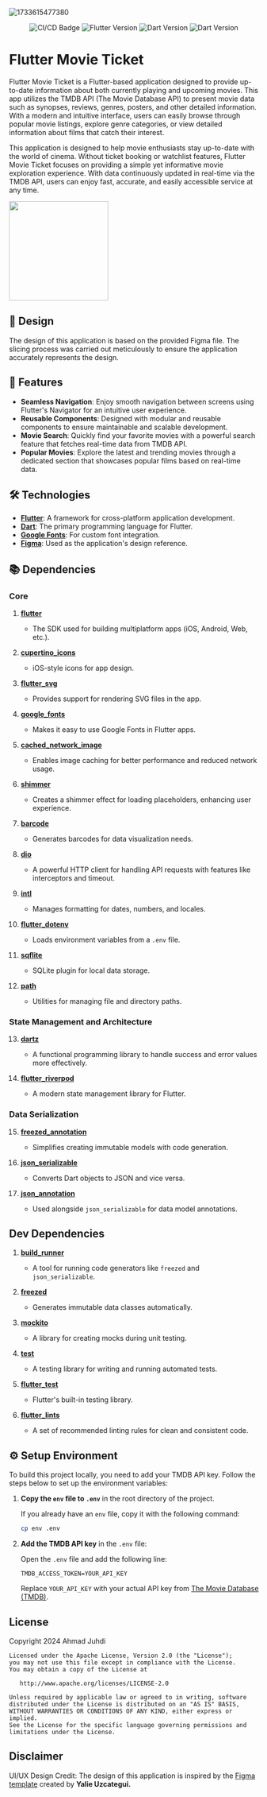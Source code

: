 ![1733615477380](image/README/Thumbnail.png)

<p align="center">
    <img src="https://github.com/sh4dowByte/flutter_movie_app/actions/workflows/main.yaml/badge.svg?branch=release" alt="CI/CD Badge" style="max-width: 100%;">
    <img src="https://badgen.net/badge/Flutter/3.19.3/blue" alt="Flutter Version" style="max-width: 100%;">
    <img src="https://badgen.net/badge/Dart/3.3.1/blue" alt="Dart Version" style="max-width: 100%;">
    <img src="https://img.shields.io/badge/License-CC%20BY--NC%204.0-lightgrey.svg" alt="Dart Version" style="max-width: 100%;">
</p>

# Flutter Movie Ticket

Flutter Movie Ticket is a Flutter-based application designed to provide up-to-date information about both currently playing and upcoming movies. This app utilizes the TMDB API (The Movie Database API) to present movie data such as synopses, reviews, genres, posters, and other detailed information. With a modern and intuitive interface, users can easily browse through popular movie listings, explore genre categories, or view detailed information about films that catch their interest.

This application is designed to help movie enthusiasts stay up-to-date with the world of cinema. Without ticket booking or watchlist features, Flutter Movie Ticket focuses on providing a simple yet informative movie exploration experience. With data continuously updated in real-time via the TMDB API, users can enjoy fast, accurate, and easily accessible service at any time.

<a href="https://github.com/sh4dowByte/flutter_movie_app/releases/download/v1.0.0%2B1-1/app-release.apk">
    <img src="https://playerzon.com/asset/download.png" width="200" data-canonical-src="https://playerzon.com/asset/download.png" style="max-width: 100%;">
</a>

## 🎨 Design

The design of this application is based on the provided Figma file. The slicing process was carried out meticulously to ensure the application accurately represents the design.

## 🚀 Features

- **Seamless Navigation**: Enjoy smooth navigation between screens using Flutter's Navigator for an intuitive user experience.
- **Reusable Components**: Designed with modular and reusable components to ensure maintainable and scalable development.
- **Movie Search**: Quickly find your favorite movies with a powerful search feature that fetches real-time data from TMDB API.
- **Popular Movies**: Explore the latest and trending movies through a dedicated section that showcases popular films based on real-time data.

## 🛠️ Technologies

- **[Flutter](https://flutter.dev/)**: A framework for cross-platform application development.
- **[Dart](https://dart.dev/)**: The primary programming language for Flutter.
- **[Google Fonts](https://fonts.google.com/)**: For custom font integration.
- **[Figma](https://www.figma.com/)**: Used as the application's design reference.

## 📚 Dependencies

### **Core**
1. **[flutter](https://flutter.dev/)**  
   - The SDK used for building multiplatform apps (iOS, Android, Web, etc.).

2. **[cupertino_icons](https://pub.dev/packages/cupertino_icons)**  
   - iOS-style icons for app design.

3. **[flutter_svg](https://pub.dev/packages/flutter_svg)**  
   - Provides support for rendering SVG files in the app.

4. **[google_fonts](https://pub.dev/packages/google_fonts)**  
   - Makes it easy to use Google Fonts in Flutter apps.

5. **[cached_network_image](https://pub.dev/packages/cached_network_image)**  
   - Enables image caching for better performance and reduced network usage.

6. **[shimmer](https://pub.dev/packages/shimmer)**  
   - Creates a shimmer effect for loading placeholders, enhancing user experience.

7. **[barcode](https://pub.dev/packages/barcode)**  
   - Generates barcodes for data visualization needs.

8. **[dio](https://pub.dev/packages/dio)**  
   - A powerful HTTP client for handling API requests with features like interceptors and timeout.

9. **[intl](https://pub.dev/packages/intl)**  
   - Manages formatting for dates, numbers, and locales.

10. **[flutter_dotenv](https://pub.dev/packages/flutter_dotenv)**  
    - Loads environment variables from a `.env` file.

11. **[sqflite](https://pub.dev/packages/sqflite)**  
    - SQLite plugin for local data storage.

12. **[path](https://pub.dev/packages/path)**  
    - Utilities for managing file and directory paths.

### **State Management and Architecture**
13. **[dartz](https://pub.dev/packages/dartz)**  
    - A functional programming library to handle success and error values more effectively.

14. **[flutter_riverpod](https://pub.dev/packages/flutter_riverpod)**  
    - A modern state management library for Flutter.

### **Data Serialization**
15. **[freezed_annotation](https://pub.dev/packages/freezed_annotation)**  
    - Simplifies creating immutable models with code generation.

16. **[json_serializable](https://pub.dev/packages/json_serializable)**  
    - Converts Dart objects to JSON and vice versa.

17. **[json_annotation](https://pub.dev/packages/json_annotation)**  
    - Used alongside `json_serializable` for data model annotations.

## Dev Dependencies

1. **[build_runner](https://pub.dev/packages/build_runner)**  
   - A tool for running code generators like `freezed` and `json_serializable`.

2. **[freezed](https://pub.dev/packages/freezed)**  
   - Generates immutable data classes automatically.

3. **[mockito](https://pub.dev/packages/mockito)**  
   - A library for creating mocks during unit testing.

4. **[test](https://pub.dev/packages/test)**  
   - A testing library for writing and running automated tests.

5. **[flutter_test](https://pub.dev/packages/flutter_test)**  
   - Flutter's built-in testing library.

6. **[flutter_lints](https://pub.dev/packages/flutter_lints)**  
   - A set of recommended linting rules for clean and consistent code.


## ⚙️ Setup Environment

To build this project locally, you need to add your TMDB API key. Follow the steps below to set up the environment variables:

1. **Copy the `env` file to `.env`** in the root directory of the project.
   
   If you already have an `env` file, copy it with the following command:
   ```bash
   cp env .env
   ```

2. **Add the TMDB API key** in the `.env` file:

   Open the `.env` file and add the following line:
   ```plaintext
   TMDB_ACCESS_TOKEN=YOUR_API_KEY
   ```

   Replace `YOUR_API_KEY` with your actual API key from [The Movie Database (TMDB)](https://www.themoviedb.org/).


## License

Copyright 2024 Ahmad Juhdi
```
Licensed under the Apache License, Version 2.0 (the "License");
you may not use this file except in compliance with the License.
You may obtain a copy of the License at

   http://www.apache.org/licenses/LICENSE-2.0

Unless required by applicable law or agreed to in writing, software
distributed under the License is distributed on an "AS IS" BASIS,
WITHOUT WARRANTIES OR CONDITIONS OF ANY KIND, either express or implied.
See the License for the specific language governing permissions and
limitations under the License.
```

## Disclaimer

UI/UX Design Credit: The design of this application is inspired by the [Figma template](https://www.figma.com/community/file/1389799043219043260/order-movies-ticket-app) created by **Yalie Uzcategui.**
